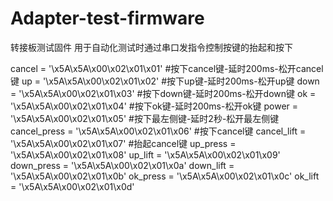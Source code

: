 # Adapter-test-firmware
转接板测试固件
用于自动化测试时通过串口发指令控制按键的抬起和按下

cancel = '\x5A\x5A\x00\x02\x01\x01'  #按下cancel键-延时200ms-松开cancel键
up = '\x5A\x5A\x00\x02\x01\x02'      #按下up键-延时200ms-松开up键
down = '\x5A\x5A\x00\x02\x01\x03'    #按下down键-延时200ms-松开down键
ok = '\x5A\x5A\x00\x02\x01\x04'      #按下ok键-延时200ms-松开ok键
power = '\x5A\x5A\x00\x02\x01\x05'   #按下最左侧键-延时2秒-松开最左侧键
cancel_press = '\x5A\x5A\x00\x02\x01\x06' #按下cancel键
cancel_lift = '\x5A\x5A\x00\x02\x01\x07'  #抬起cancel键
up_press = '\x5A\x5A\x00\x02\x01\x08'
up_lift = '\x5A\x5A\x00\x02\x01\x09'
down_press = '\x5A\x5A\x00\x02\x01\x0a'
down_lift = '\x5A\x5A\x00\x02\x01\x0b'
ok_press = '\x5A\x5A\x00\x02\x01\x0c'
ok_lift = '\x5A\x5A\x00\x02\x01\x0d'
